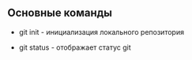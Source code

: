 ## Основные команды 

* git init - инициализация локального репозитория 

* git status - отображает статус git 